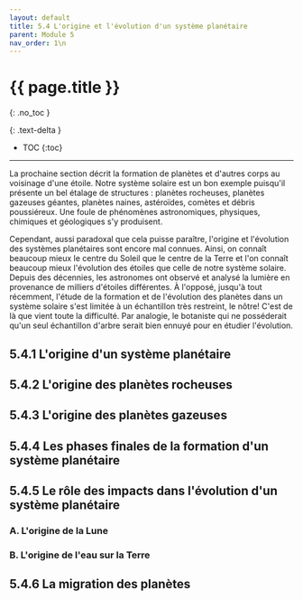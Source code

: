 ```yaml
---
layout: default
title: 5.4 L'origine et l'évolution d'un système planétaire
parent: Module 5
nav_order: 1\n
---
```


# {{ page.title }}
{: .no_toc }

{: .text-delta }
- TOC
{:toc}
---

La prochaine section décrit la formation de planètes et d'autres corps au voisinage d'une étoile. Notre système solaire est un bon exemple puisqu'il présente un bel étalage de structures : planètes rocheuses, planètes gazeuses géantes, planètes naines, astéroïdes, comètes et débris poussiéreux. Une foule de phénomènes astronomiques, physiques, chimiques et géologiques s'y produisent.

Cependant, aussi paradoxal que cela puisse paraître, l'origine et l'évolution des systèmes planétaires sont encore mal connues. Ainsi, on connaît beaucoup mieux le centre du Soleil que le centre de la Terre et l'on connaît beaucoup mieux l'évolution des étoiles que celle de notre système solaire. Depuis des décennies, les astronomes ont observé et analysé la lumière en provenance de milliers d'étoiles différentes. À l'opposé, jusqu'à tout récemment, l'étude de la formation et de l'évolution des planètes dans un système solaire s'est limitée à un échantillon très restreint, le nôtre! C'est de là que vient toute la difficulté. Par analogie, le botaniste qui ne posséderait qu'un seul échantillon d'arbre serait bien ennuyé pour en étudier l'évolution.
## 5.4.1 L'origine d'un système planétaire
## 5.4.2 L'origine des planètes rocheuses
## 5.4.3 L'origine des planètes gazeuses
## 5.4.4 Les phases finales de la formation d'un système planétaire
## 5.4.5 Le rôle des impacts dans l'évolution d'un système planétaire
### A. L'origine de la Lune
### B. L'origine de l'eau sur la Terre
## 5.4.6 La migration des planètes
